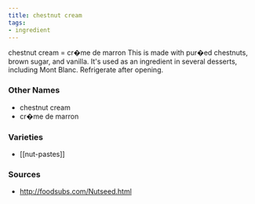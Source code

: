 ```yaml
---
title: chestnut cream
tags:
- ingredient
---
```

chestnut cream = cr�me de marron This is made with pur�ed chestnuts, brown sugar, and vanilla. It's used as an ingredient in several desserts, including Mont Blanc. Refrigerate after opening.

### Other Names

* chestnut cream
* cr�me de marron

### Varieties

* [[nut-pastes]]

### Sources
* http://foodsubs.com/Nutseed.html
